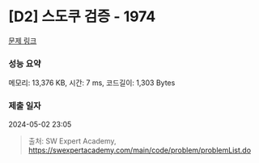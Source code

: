 # [D2] 스도쿠 검증 - 1974 

[문제 링크](https://swexpertacademy.com/main/code/problem/problemDetail.do?contestProbId=AV5Psz16AYEDFAUq) 

### 성능 요약

메모리: 13,376 KB, 시간: 7 ms, 코드길이: 1,303 Bytes

### 제출 일자

2024-05-02 23:05



> 출처: SW Expert Academy, https://swexpertacademy.com/main/code/problem/problemList.do